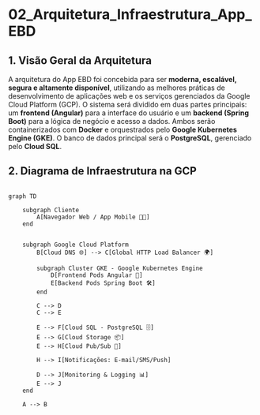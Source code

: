 # 02_Arquitetura_Infraestrutura_App_EBD

## 1. Visão Geral da Arquitetura

A arquitetura do App EBD foi concebida para ser **moderna, escalável, segura e altamente disponível**, utilizando as melhores práticas de desenvolvimento de aplicações web e os serviços gerenciados da Google Cloud Platform (GCP). O sistema será dividido em duas partes principais: um **frontend (Angular)** para a interface do usuário e um **backend (Spring Boot)** para a lógica de negócio e acesso a dados. Ambos serão containerizados com **Docker** e orquestrados pelo **Google Kubernetes Engine (GKE)**. O banco de dados principal será o **PostgreSQL**, gerenciado pelo **Cloud SQL**.

## 2. Diagrama de Infraestrutura na GCP

```mermaid

graph TD
    
    subgraph Cliente
        A[Navegador Web / App Mobile 🧑‍💻]
    end

    
    subgraph Google Cloud Platform 
        B[Cloud DNS 🌐] --> C[Global HTTP Load Balancer 🌍]

        subgraph Cluster GKE - Google Kubernetes Engine 
            D[Frontend Pods Angular 🎨]
            E[Backend Pods Spring Boot 🛠️]
        end

        C --> D
        C --> E

        E --> F[Cloud SQL - PostgreSQL 🗄️]
        E --> G[Cloud Storage 📦]
        E --> H[Cloud Pub/Sub 📨]

        H --> I[Notificações: E-mail/SMS/Push]

        D --> J[Monitoring & Logging 📊]
        E --> J
    end

    A --> B   
```

